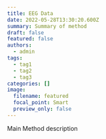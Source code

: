 ```yaml
---
title: EEG Data
date: 2022-05-28T13:30:20.600Z
summary: Summary of method
draft: false
featured: false
authors:
  - admin
tags:
  - tag1
  - tag2
  - tag3
categories: []
image:
  filename: featured
  focal_point: Smart
  preview_only: false
---
```

Main Method description